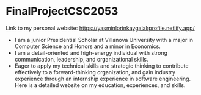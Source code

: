 # FinalProjectCSC2053
Link to my personal website: https://yasminlorinkaygalakprofile.netlify.app/
* I am a junior Presidential Scholar at Villanova University with a major in Computer Science and Honors and a minor in Economics.
* I am a detail-oriented and high-energy individual with strong communication, leadership, and organizational skills.
* Eager to apply my technical skills and strategic thinking to contribute effectively to a forward-thinking organization, and gain industry experience through an internship experience in software engineering. Here is a detailed website on my education, experiences, and skills.
